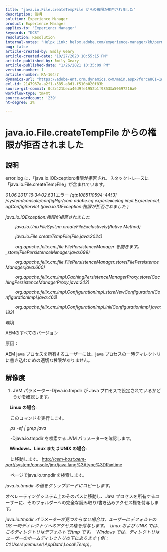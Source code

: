 ```yaml
---
title: "java.io.File.createTempFile からの権限が拒否されました"
description: 説明
solution: Experience Manager
product: Experience Manager
applies-to: "Experience Manager"
keywords: "KCS"
resolution: Resolution
internal-notes: "Helpx Link: helpx.adobe.com/experience-manager/kb/permission_denied_error_from_java_io_file.html"
bug: false
article-created-by: Emily Geary
article-created-date: "10/27/2020 10:55:15 PM"
article-published-by: Emily Geary
article-published-date: "1/26/2021 10:35:09 PM"
version-number: 1
article-number: KA-16447
dynamics-url: "https://adobe-ent.crm.dynamics.com/main.aspx?forceUCI=1&pagetype=entityrecord&etn=knowledgearticle&id=bfc91274-a718-eb11-a813-000d3a5937f3"
exl-id: 2147967a-a2f1-4585-a8d1-f510b020f83b
source-git-commit: 0c3e421beca46d9fe1952b1f98538a50697216a0
workflow-type: tm+mt
source-wordcount: '239'
ht-degree: 2%

---
```


# java.io.File.createTempFile からの権限が拒否されました

## 説明

error.log に、「java.io.IOException:権限が拒否され、スタックトレースに「java.io.File.createTempFile」が含まれています。

<em>01.06.2017 16:34:02.631 </em>エラー<em> [qtp1085110594-4453] /system/console/configMgr/com.adobe.cq.experiencelog.impl.ExperienceLogConfigServlet (java.io.IOException:権限が拒否されました )</em>

<em>java.io.IOException:権限が拒否されました</em>

<em>        java.io.UnixFileSystem.createFileExclustively(Native Method)</em>

<em>        java.io.File.createTempFile(File.java:2024)</em>

<em>        org.apache.felix.cm.file.FilePersistenceManager を開きます。_store(FilePersistenceManager.java:699)</em>

<em>        org.apache.felix.cm.file.FilePersistenceManager.store(FilePersistenceManager.java:660)</em>

<em>        org.apache.felix.cm.impl.CachingPersistenceManagerProxy.store(CachingPersistenceManagerProxy.java:242)</em>

<em>        org.apache.felix.cm.impl.ConfigurationImpl.storeNewConfiguration(ConfigurationImpl.java:462)</em>

<em>        org.apache.felix.cm.impl.ConfigurationImpl.init(ConfigurationImpl.java:183)</em>


環境



AEMのすべてのバージョン


原因：



AEM java プロセスを所有するユーザーには、java プロセスの一時ディレクトリに書き込むための適切な権限がありません。

## 解像度

1. JVM パラメーター-Djava.io.tmpdir が Java プロセスで設定されているかどうかを確認します。 




<b>    Linux の場合</b>: 

    このコマンドを実行します。

<em>    ps -ef | grep java</em>

    -Djava.io.tmpdir を検索する JVM パラメーターを確認します。

<b>    Windows、Linux または UNIX の場合</b>:   

    に移動します。 [http://<em>aem-host:aem-port</em>/system/console/jmx/java.lang%3Atype%3DRuntime](http://aem-host:aem-port/system/console/jmx/java.lang%3Atype%3DRuntime)

    ページでjava.io.tmpdir を検索します。

<em>   java.io.tmpdir の値をクリップボードにコピーします。

</em>   オペレーティングシステム上のそのパスに移動し、Java プロセスを所有するユーザーに、そのフォルダーへの完全な読み取り/書き込みアクセス権を付与します。

<em>   java.io.tmpdir パラメーターが見つからない場合は、ユーザーにデフォルトの OS 一時ディレクトリへのアクセス権を付与します。  Linux および UNIX では、このディレクトリはデフォルトで/tmp です。  Windows では、ディレクトリはユーザーのホームディレクトリの下にあります ( 例：C:\Users\aemuser\AppData\Local\Temp)。

